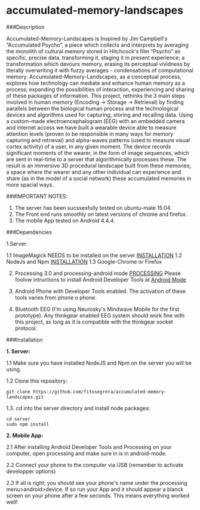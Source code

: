 # accumulated-memory-landscapes

###Description

Accumulated-Memory-Landscapes is Inspired by Jim Campbell's “Accumulated Psycho”, a piece which collects and interprets by averaging the monolith of cultural memory stored in Hitchcock's film “Psycho” as specific, precise data, transforming it, staging it in present experience; a transformation which devours memory, erasing its perceptual vividness by literally overwriting it with fuzzy averages - condensations of computational memory. Accumulated-Memory-Landscapes, as a conceptual process, explores how technology can mediate and enhance human memory as a process; expanding the possibilities of interaction, experiencing and sharing of these packages of information. This project, rethinks the 3 main steps involved in human memory (Encoding → Storage → Retrieval) by finding parallels between the biological human process and the technological devices and algorithms used for capturing, storing and recalling data. Using a custom-made electroencephalogram (EEG) with an embedded camera and internet access we have built a wearable device able to measure attention levels (proven to be responsible in many ways for memory capturing and retrieval) and alpha-waves patterns (used to measure visual cortex activity) of a user, in any given moment. The device records significant moments of the wearer, in the form of image sequences, which are sent in real-time to a server that algorithmically processes these. The result is an immersive 3D procedural landscape built from these memories; a space where the wearer and any other individual can experience and share (as in the model of a social network) these accumulated memories in more spacial ways.

###IMPORTANT NOTES:

1. The server has been sucssesfully tested on ubuntu-mate 15.04. 
2. The Front end runs smoothly on latest versions of chrome and firefox. 
3. The mobile App tested on Android 4.4.4. 

###Dependencies

1.Server: 

1.1 ImageMagick NEEDS to be installed on the server [INSTALLATION](https://help.ubuntu.com/community/ImageMagick)
1.2 NodeJs and Npm [INSTALLATION](https://nodejs.org/en/)
1.3 Google-Chrome or Firefox

2. Processing 3.0 and processing-android mode [PROCESSING](https://processing.org/) Please foolow intructions to install Android Developer Tools at [Android Mode](https://github.com/processing/processing-android/wiki)

3. Android Phone with Developer Tools enabled. The activation of these tools varies from phone o phone.

4. Bluetooth EEG (I'm using Neurosky's Mindwave Mobile for the first prototype). Any thinkgear enabled EEG system should work fine with this project, as long as it is compatible with the thinkgear socket protocol.

###Installation

__1. Server:__

1.1 Make sure you have installed NodeJS and Npm on the server you will be using.

1.2 Clone this repository:

	git clone https://github.com/fitosegrera/accumulated-memory-landscapes.git

1.3. cd into the server directory and install node packages:

	cd server
	sudo npm install

__2. Mobile App:__

2.1 After installing Android Developer Tools and Processing on your computer, open processing and make sure in is in android-mode.

2.2 Connect your phone to the computer via USB (remember to activate developper options)

2.3 If all is right; you should see your phone's name under the processing menu>android>device. If so run your App and it should appear a blanck screen on your phone after a few seconds. This means everything worked well!

